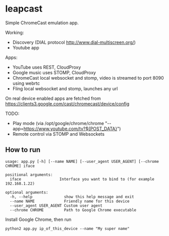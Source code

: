 # leapcast


Simple ChromeCast emulation app.

Working:

 - Discovery (DIAL protocol http://www.dial-multiscreen.org/)
 - Youtube app

Apps:

 - YouTube uses REST, CloudProxy
 - Google music uses STOMP, CloudProxy 
 - ChromeCast local websocket and stomp, video is streamed to port 8090 using webrtc
 - Fling local websocket and stomp, launches any url

On real device enabled apps are fetched from https://clients3.google.com/cast/chromecast/device/config

TODO:

 - Play mode (via /opt/google/chrome/chrome "--app=https://www.youtube.com/tv?${POST_DATA}")
 - Remote control via STOMP and Websockets

## How to run

```
usage: app.py [-h] [--name NAME] [--user_agent USER_AGENT] [--chrome CHROME] iface

positional arguments:
  iface                 Interface you want to bind to (for example 192.168.1.22)

optional arguments:
  -h, --help              show this help message and exit
  --name NAME             Friendly name for this device
  --user_agent USER_AGENT Custom user agent
  --chrome CHROME         Path to Google Chrome executable

```

Install Google Chrome, then run

```python2 app.py ip_of_this_device --name "My super name"```
